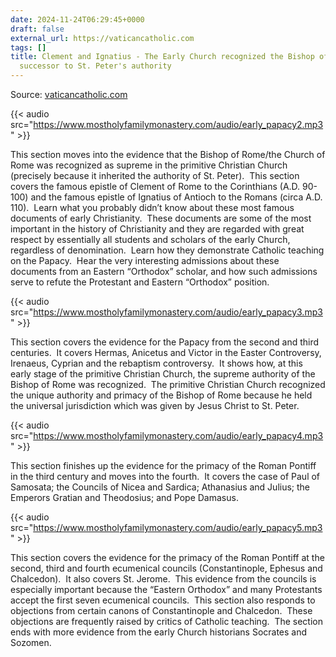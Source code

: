 ```yaml
---
date: 2024-11-24T06:29:45+0000
draft: false
external_url: https://vaticancatholic.com
tags: []
title: Clement and Ignatius - The Early Church recognized the Bishop of Rome as the
  successor to St. Peter's authority
---
```




Source: [vaticancatholic.com](https://vaticancatholic.com)

{{< audio src="https://www.mostholyfamilymonastery.com/audio/early_papacy2.mp3" >}}

<p>This section moves into the evidence that the Bishop of Rome/the Church of Rome was recognized as supreme in the primitive Christian Church (precisely because it inherited the authority of St. Peter).  This section covers the famous epistle of Clement of Rome to the Corinthians (A.D. 90-100) and the famous epistle of Ignatius of Antioch to the Romans (circa A.D. 110).  Learn what you probably didn’t know about these most famous documents of early Christianity.  These documents are some of the most important in the history of Christianity and they are regarded with great respect by essentially all students and scholars of the early Church, regardless of denomination.  Learn how they demonstrate Catholic teaching on the Papacy.  Hear the very interesting admissions about these documents from an Eastern “Orthodox” scholar, and how such admissions serve to refute the Protestant and Eastern “Orthodox” position.</p>

{{< audio src="https://www.mostholyfamilymonastery.com/audio/early_papacy3.mp3" >}}

<p>This section covers the evidence for the Papacy from the second and third centuries.  It covers Hermas, Anicetus and Victor in the Easter Controversy, Irenaeus, Cyprian and the rebaptism controversy.  It shows how, at this early stage of the primitive Christian Church, the supreme authority of the Bishop of Rome was recognized.  The primitive Christian Church recognized the unique authority and primacy of the Bishop of Rome because he held the universal jurisdiction which was given by Jesus Christ to St. Peter.</p>

{{< audio src="https://www.mostholyfamilymonastery.com/audio/early_papacy4.mp3" >}}

<p>This section finishes up the evidence for the primacy of the Roman Pontiff in the third century and moves into the fourth.  It covers the case of Paul of Samosata; the Councils of Nicea and Sardica; Athanasius and Julius; the Emperors Gratian and Theodosius; and Pope Damasus.</p>

{{< audio src="https://www.mostholyfamilymonastery.com/audio/early_papacy5.mp3" >}}

<p>This section covers the evidence for the primacy of the Roman Pontiff at the second, third and fourth ecumenical councils (Constantinople, Ephesus and Chalcedon).  It also covers St. Jerome.  This evidence from the councils is especially important because the “Eastern Orthodox” and many Protestants accept the first seven ecumenical councils.  This section also responds to objections from certain canons of Constantinople and Chalcedon.  These objections are frequently raised by critics of Catholic teaching.  The section ends with more evidence from the early Church historians Socrates and Sozomen.</p>
